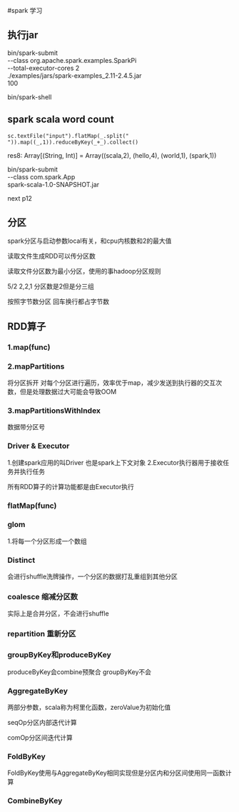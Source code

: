 #spark 学习

## 执行jar
bin/spark-submit \
--class org.apache.spark.examples.SparkPi \
--total-executor-cores 2 \
./examples/jars/spark-examples_2.11-2.4.5.jar \
100

bin/spark-shell

## spark scala word count

```
sc.textFile("input").flatMap(_.split(" ")).map((_,1)).reduceByKey(_+_).collect()
```
res8: Array[(String, Int)] = Array((scala,2), (hello,4), (world,1), (spark,1))

bin/spark-submit \
--class com.spark.App \
spark-scala-1.0-SNAPSHOT.jar

next p12

## 分区

spark分区与启动参数local有关，和cpu内核数和2的最大值

读取文件生成RDD可以传分区数

读取文件分区数为最小分区，使用的事hadoop分区规则

5/2 2,2,1 分区数是2但是分三组

按照字节数分区 回车换行都占字节数

## RDD算子

### 1.map(func)

### 2.mapPartitions

将分区拆开 对每个分区进行遍历，效率优于map，减少发送到执行器的交互次数，但是处理数据过大可能会导致OOM

### 3.mapPartitionsWithIndex

数据带分区号

### Driver & Executor

1.创建spark应用的叫Driver 也是spark上下文对象
2.Executor执行器用于接收任务并执行任务

所有RDD算子的计算功能都是由Executor执行

### flatMap(func)

### glom

1.将每一个分区形成一个数组

### Distinct

会进行shuffle洗牌操作，一个分区的数据打乱重组到其他分区

### coalesce 缩减分区数

实际上是合并分区，不会进行shuffle

### repartition 重新分区

### groupByKey和produceByKey

produceByKey会combine预聚合 groupByKey不会

### AggregateByKey

两部分参数，scala称为柯里化函数，zeroValue为初始化值

seqOp分区内部迭代计算

comOp分区间迭代计算

### FoldByKey

FoldByKey使用与AggregateByKey相同实现但是分区内和分区间使用同一函数计算

### CombineByKey


